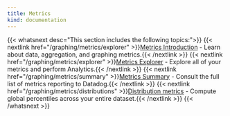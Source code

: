 ```yaml
---
title: Metrics
kind: documentation
---
```


{{< whatsnext desc="This section includes the following topics:">}}
    {{< nextlink href="/graphing/metrics/explorer" >}}<u>Metrics Introduction</u> - Learn about data, aggregation, and graphing metrics.{{< /nextlink >}}
    {{< nextlink href="/graphing/metrics/explorer" >}}<u>Metrics Explorer</u> - Explore all of your metrics and perform Analytics.{{< /nextlink >}}
    {{< nextlink href="/graphing/metrics/summary" >}}<u>Metrics Summary</u> - Consult the full list of metrics reporting to Datadog.{{< /nextlink >}}
    {{< nextlink href="/graphing/metrics/distributions" >}}<u>Distribution metrics</u> - Compute global percentiles across your entire dataset.{{< /nextlink >}}
{{< /whatsnext >}}
